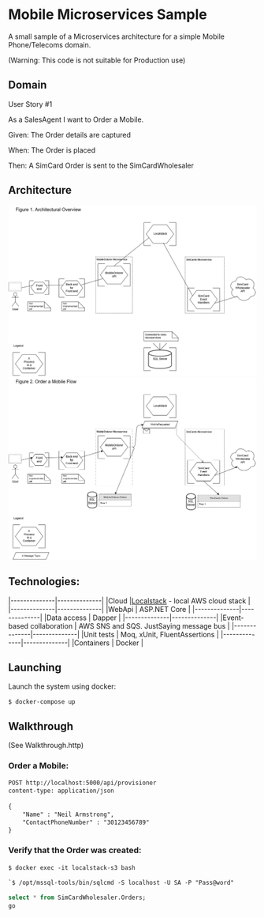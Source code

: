 # Mobile Microservices Sample
A small sample of a Microservices architecture for a simple Mobile Phone/Telecoms domain.

(Warning: This code is not suitable for Production use)

## Domain
User Story #1

As a SalesAgent I want to Order a Mobile.

Given: The Order details are captured

When: The Order is placed

Then: A SimCard Order is sent to the SimCardWholesaler

## Architecture
![alt text](https://raw.githubusercontent.com/JonQuxBurton/MobileMicroservicesSample/master/docs/MobileMsSampleDiagram1.png)
![alt text](https://raw.githubusercontent.com/JonQuxBurton/MobileMicroservicesSample/master/docs/MobileMsSampleDiagram2.png)

## Technologies:
|--------------|--------------|
|Cloud         |[Localstack](https://github.com/localstack/localstack) - local AWS cloud stack |
|--------------|--------------|
|WebApi        | ASP.NET Core |
|--------------|--------------|
|Data access   | Dapper       |
|--------------|--------------|
|Event-based collaboration | AWS SNS and SQS. JustSaying message bus |
|--------------|--------------|
|Unit tests    | Moq, xUnit, FluentAssertions |
|--------------|--------------|
|Containers    | Docker       |

## Launching
Launch the system using docker:
```shell
$ docker-compose up
```

## Walkthrough
(See Walkthrough.http)

### Order a Mobile:
```http
POST http://localhost:5000/api/provisioner
content-type: application/json

{
	"Name" : "Neil Armstrong",
	"ContactPhoneNumber" : "30123456789"
}
```

### Verify that the Order was created:
```shell
$ docker exec -it localstack-s3 bash
```
```shell
`$ /opt/mssql-tools/bin/sqlcmd -S localhost -U SA -P "Pass@word"
```
```sql
select * from SimCardWholesaler.Orders;
go
```